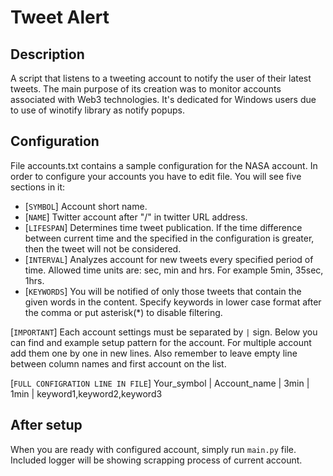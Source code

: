 # Tweet Alert

## Description 
A script that listens to a tweeting account to notify the user of their latest tweets. The main purpose of its creation was to monitor accounts associated with Web3 technologies. It's dedicated for Windows users due to use of winotify library as notify popups.
## Configuration
File accounts.txt contains a sample configuration for the NASA account. In order to configure your accounts you have to edit file. You will see five sections in it:
- [`SYMBOL`] Account short name.
- [`NAME`] Twitter account after "/" in twitter URL address.
- [`LIFESPAN`] Determines time tweet publication. If the time difference between current time and the specified in the configuration is greater, then the tweet will not be considered.
- [`INTERVAL`] Analyzes account for new tweets every specified period of time. Allowed time units are: sec, min and hrs. For example 5min, 35sec, 1hrs.
- [`KEYWORDS`] You will be notified of only those tweets that contain the given words in the content. Specify keywords in lower case format after the comma or put asterisk(*) to disable filtering.

[`IMPORTANT`]
Each account settings must be separated by `|` sign. Below you can find and example setup pattern for the account. For multiple account add them one by one in new lines. Also remember to leave empty line between column names and first account on the list.

[`FULL CONFIGRATION LINE IN FILE`]
Your_symbol | Account_name | 3min | 1min | keyword1,keyword2,keyword3

## After setup
When you are ready with configured account, simply run `main.py` file. Included logger will be showing scrapping process of current account.
